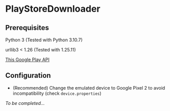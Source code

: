 # PlayStoreDownloader

## Prerequisites

Python 3 (Tested with Python 3.10.7)

urllib3 < 1.26 (Tested with 1.25.11)

[This Google Play API](https://github.com/Augustin-FL/googleplay-api)

## Configuration

- (Recommended) Change the emulated device to Google Pixel 2 to avoid incompatibility (check `device.properties`)

*To be completed...*
